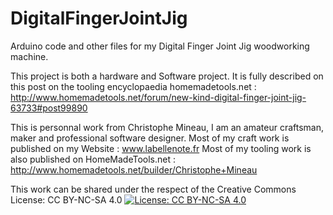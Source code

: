 # DigitalFingerJointJig
Arduino code and other files for my Digital Finger Joint Jig woodworking machine.


This project is both a hardware and Software project.
It is fully described on this post on the tooling encyclopaedia homemadetools.net :
http://www.homemadetools.net/forum/new-kind-digital-finger-joint-jig-63733#post99890

This is personnal work from Christophe Mineau, I am an amateur craftsman, maker and professional software designer.
Most of my craft work is published on my Website : www.labellenote.fr
Most of my tooling work is also published on HomeMadeTools.net : http://www.homemadetools.net/builder/Christophe+Mineau 

This work can be shared under the respect of the Creative Commons License: CC BY-NC-SA 4.0
[![License: CC BY-NC-SA 4.0](https://img.shields.io/badge/License-CC%20BY--NC--SA%204.0-lightgrey.svg)](https://creativecommons.org/licenses/by-nc-sa/4.0/)

